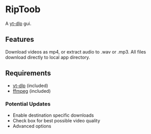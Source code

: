 # RipToob

A [yt-dlp](https://github.com/yt-dlp/yt-dlp) gui. 

## Features

Download videos as mp4, or extract audio to .wav or .mp3. All files download directly to local app directory.

## Requirements
- [yt-dlp](https://github.com/yt-dlp/yt-dlp) (included)
- [ffmpeg](https://ffmpeg.org/) (included)

### Potential Updates
- Enable destination specific downloads
- Check box for best possible video quality
- Advanced options
